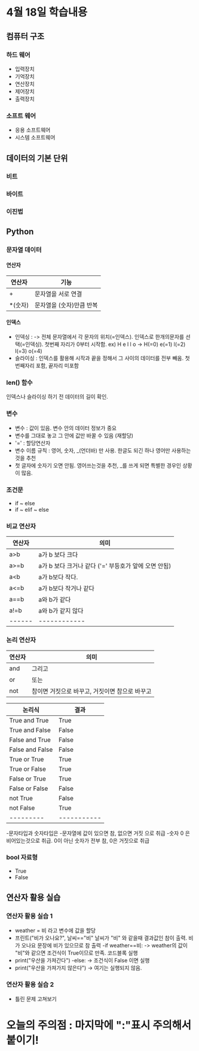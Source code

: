 # 4월 18일 학습내용
## 컴퓨터 구조
### 하드 웨어
- 입력장치
- 기억장치
- 연산장치
- 제어장치
- 출력장치
### 소프트 웨어
- 응용 소프트웨어
- 시스템 소프트웨어
## 데이터의 기본 단위
### 비트
### 바이트
### 이진법
## Python
### 문자열 데이터
#### 연산자
연산자    |   기능
--------  |--------
\+        | 문자열을 서로 연결
\*(숫자)  | 문자열을 (숫자)만큼 반복
#### 인덱스
- 인덱싱 : -> 전체 문자열에서 각 문자의 위치(=인덱스). 인덱스로 한개의문자를 선택(=인덱싱). 첫번째 자리가 0부터 시작함.
           ex) H e l l o -> H(=0) e(=1) l(=2) l(=3) o(=4)
- 슬라이싱 : 인덱스를 활용해 시작과 끝을 정해서 그 사이의 데이터를 전부 빼옴. 첫번째자리 포함, 끝자리 미포함
### len() 함수
인덱스나 슬라이싱 하기 전 데이터의 길이 확인.
### 변수
- 변수 : 값이 있음. 변수 안의 데이터 정보가 중요
- 변수를 그대로 놓고 그 안에 값만 바꿀 수 있음 (재할당)
- '=' : 할당연산자
- 변수 이름 규칙 : 영어, 숫자, \_(언더바) 만 사용. 한글도 되긴 하나 영어만 사용하는것을 추천
- 첫 글자에 숫자기 오면 안됨. 영어쓰는것을 추천, \_를 쓰게 되면 특별한 경우인 상황이 많음.
### 조건문
- if ~ else
- if ~ elif ~ else
### 비교 연산자
연산자 | 의미
------|-------
a>b   | a가 b 보다 크다
a>=b  | a가 b 보다 크거나 같다 ('=' 부등호가 앞에 오면 안됨)
a<b   | a가 b보다 작다.
a<=b  | a가 b보다 작거나 같다
a==b  | a와 b가 같다
a!=b  | a와 b가 같지 않다
------|------------

### 논리 연산자
연산자 |의미
---|---
and | 그리고
or | 또는
not | 참이면 거짓으로 바꾸고, 거짓이면 참으로 바꾸고

논리식 | 결과
-----|--------
True and True | True
True and False | False
False and True | False
False and False | False
True or True | True
True or False | True
False or True | True
False or False | False
not True  | False
not False | True
---------|-----------
-문자타입과 숫자타입은
-문자열에 값이 있으면 참, 없으면 거짓 으로 취급
-숫자 0 은 비어있는것으로 취급. 0이 아닌 숫자가 전부 참, 0은 거짓으로 취급

### bool 자료형
- True
- False

## 연산자 활용 실습
### 연산자 활용 실습 1
- weather = 비 라고 변수에 값을 할당
- 프린트("비가 오나요?", 날씨=="비" 날씨가 "비" 와 같을때 결과값인 참이 출력. 비가 오나요 문장에 비가 있으므로 참 출력
-if weather==비:   -> weather의 값이 "비"와 같으면 조건식이 True이므로 만족. 코드블록 실행
-    print("우산을 가져간다")
-else:   -> 조건식이 False 이면 실행
-    print("우산을 가져가지 않은다")  -> 여기는 실행되지 않음.
### 연산자 활용 실습 2
- 틀린 문제 고쳐보기

# 오늘의 주의점 : 마지막에 ":"표시 주의해서 붙이기!
